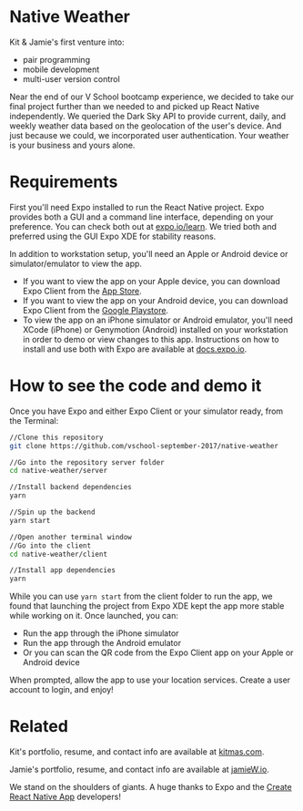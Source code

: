 # Native Weather

Kit & Jamie's first venture into:
- pair programming
- mobile development
- multi-user version control

Near the end of our V School bootcamp experience, we decided to take our final project further than we needed to and picked up React Native independently. We queried the Dark Sky API to provide current, daily, and weekly weather data based on the geolocation of the user's device. And just because we could, we incorporated user authentication. Your weather is your business and yours alone.

# Requirements

First you'll need Expo installed to run the React Native project. Expo provides both a GUI and a command line interface, depending on your preference. You can check both out at [expo.io/learn](https://expo.io/learn). We tried both and preferred using the GUI Expo XDE for stability reasons.

In addition to workstation setup, you'll need an Apple or Android device or simulator/emulator to view the app.
- If you want to view the app on your Apple device, you can download Expo Client from the [App Store](https://search.itunes.apple.com/WebObjects/MZContentLink.woa/wa/link?path=apps%2fexponent).
- If you want to view the app on your Android device, you can download Expo Client from the [Google Playstore](https://play.google.com/store/apps/details?id=host.exp.exponent).
- To view the app on an iPhone simulator or Android emulator, you'll need XCode (iPhone) or Genymotion (Android) installed on your workstation in order to demo or view changes to this app. Instructions on how to install and use both with Expo are available at [docs.expo.io](https://docs.expo.io/versions/latest/introduction/installation.html).

# How to see the code and demo it
Once you have Expo and either Expo Client or your simulator ready, from the Terminal:

```bash
//Clone this repository
git clone https://github.com/vschool-september-2017/native-weather

//Go into the repository server folder
cd native-weather/server

//Install backend dependencies
yarn

//Spin up the backend
yarn start

//Open another terminal window
//Go into the client
cd native-weather/client

//Install app dependencies
yarn
```

While you can use ```yarn start``` from the client folder to run the app, we found that launching the project from Expo XDE kept the app more stable while working on it. Once launched, you can:
- Run the app through the iPhone simulator
- Run the app through the Android emulator
- Or you can scan the QR code from the Expo Client app on your Apple or Android device

When prompted, allow the app to use your location services. Create a user account to login, and enjoy!

# Related

Kit's portfolio, resume, and contact info are available at [kitmas.com](http://kitmas.com).

Jamie's portfolio, resume, and contact info are available at [jamieW.io](http://jamiew.io).

We stand on the shoulders of giants. A huge thanks to Expo and the [Create React Native App](https://github.com/react-community/create-react-native-app) developers!
